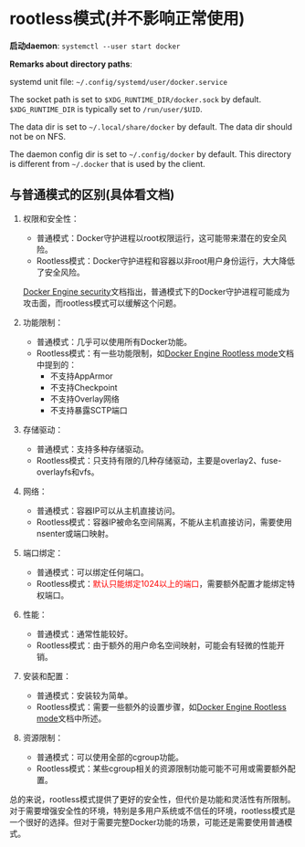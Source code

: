 # rootless模式(并不影响正常使用)

**启动daemon**: `systemctl --user start docker`  



**Remarks about directory paths**:  

systemd unit file: `~/.config/systemd/user/docker.service`  

The socket path is set to `$XDG_RUNTIME_DIR/docker.sock` by default. `$XDG_RUNTIME_DIR` is typically set to `/run/user/$UID`.    

The data dir is set to `~/.local/share/docker` by default. The data dir should not be on NFS.    

The daemon config dir is set to `~/.config/docker` by default. This directory is different from `~/.docker` that is used by the client.  


## 与普通模式的区别(具体看文档)
1. 权限和安全性：
   - 普通模式：Docker守护进程以root权限运行，这可能带来潜在的安全风险。
   - Rootless模式：Docker守护进程和容器以非root用户身份运行，大大降低了安全风险。

   [Docker Engine security](https://docs.docker.com/engine/security/#docker-daemon-attack-surface)文档指出，普通模式下的Docker守护进程可能成为攻击面，而rootless模式可以缓解这个问题。

2. 功能限制：
   - 普通模式：几乎可以使用所有Docker功能。
   - Rootless模式：有一些功能限制，如[Docker Engine Rootless mode](https://docs.docker.com/engine/security/rootless/#known-limitations)文档中提到的：
     - 不支持AppArmor
     - 不支持Checkpoint
     - 不支持Overlay网络
     - 不支持暴露SCTP端口

3. 存储驱动：
   - 普通模式：支持多种存储驱动。
   - Rootless模式：只支持有限的几种存储驱动，主要是overlay2、fuse-overlayfs和vfs。

4. 网络：
   - 普通模式：容器IP可以从主机直接访问。
   - Rootless模式：容器IP被命名空间隔离，不能从主机直接访问，需要使用nsenter或端口映射。

5. 端口绑定：
   - 普通模式：可以绑定任何端口。
   - Rootless模式：<font color = red>默认只能绑定1024以上的端口</font>，需要额外配置才能绑定特权端口。

6. 性能：
   - 普通模式：通常性能较好。
   - Rootless模式：由于额外的用户命名空间映射，可能会有轻微的性能开销。

7. 安装和配置：
   - 普通模式：安装较为简单。
   - Rootless模式：需要一些额外的设置步骤，如[Docker Engine Rootless mode](https://docs.docker.com/engine/security/rootless/#prerequisites)文档中所述。

8. 资源限制：
   - 普通模式：可以使用全部的cgroup功能。
   - Rootless模式：某些cgroup相关的资源限制功能可能不可用或需要额外配置。

总的来说，rootless模式提供了更好的安全性，但代价是功能和灵活性有所限制。对于需要增强安全性的环境，特别是多用户系统或不信任的环境，rootless模式是一个很好的选择。但对于需要完整Docker功能的场景，可能还是需要使用普通模式。
